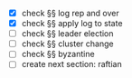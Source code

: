 - [x] check §§ log rep and over
- [x] check §§ apply log to state
- [ ] check §§ leader election
- [ ] check §§ cluster change
- [ ] check §§ byzantine 
- [ ] create next section: raftian